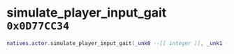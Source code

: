 # simulate_player_input_gait `0x0D77CC34`

```lua
natives.actor.simulate_player_input_gait(_unk0 --[[ integer ]], _unk1 --[[ integer ]], _unk2 --[[ integer ]], _unk3 --[[ integer ]])
```